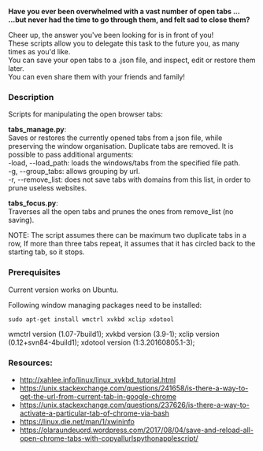 
__Have you ever been overwhelmed with a vast number of open tabs ...__
<br>
__...but never had the time to go through them, and felt sad to close them?__

Cheer up, the answer you've been looking for is in front of you!
<br>
These scripts allow you to delegate this task to the future you, as many times as you'd like.
<br>
You can save your open tabs to a .json file, and inspect, edit or restore them later. 
<br>
You can even share them with your friends and family!

### Description

Scripts for manipulating the open browser tabs:

__tabs_manage.py__:
<br>
Saves or restores the currently opened tabs from a json file, while preserving the window organisation.
Duplicate tabs are removed.
It is possible to pass additional arguments:
<br>
-load, --load_path: loads the windows/tabs from the specified file path.
<br>
-g, --group_tabs:  allows grouping by url.
<br>
-r, --remove_list: does not save tabs with domains from this list, in order to prune useless websites.


__tabs_focus.py__:
<br>
Traverses all the open tabs and prunes the ones from remove_list (no saving).

NOTE: The script assumes there can be maximum two duplicate tabs in a row,
If more than three tabs repeat, it assumes that it has circled back to the starting tab, so it stops.

### Prerequisites

Current version works on Ubuntu.

Following window managing packages need to be installed:

`sudo apt-get install wmctrl xvkbd xclip xdotool`

wmctrl version (1.07-7build1);
xvkbd version (3.9-1);
xclip version (0.12+svn84-4build1);
xdotool version (1:3.20160805.1-3);


### Resources:

- http://xahlee.info/linux/linux_xvkbd_tutorial.html
- https://unix.stackexchange.com/questions/241658/is-there-a-way-to-get-the-url-from-current-tab-in-google-chrome
- https://unix.stackexchange.com/questions/237626/is-there-a-way-to-activate-a-particular-tab-of-chrome-via-bash
- https://linux.die.net/man/1/xwininfo
- https://olaraundeuord.wordpress.com/2017/08/04/save-and-reload-all-open-chrome-tabs-with-copyallurlspythonapplescript/
